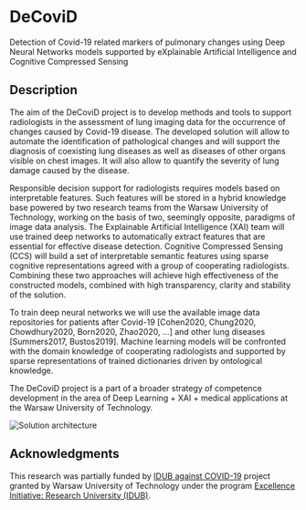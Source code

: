 # DeCoviD
Detection of Covid-19 related markers of pulmonary changes using Deep Neural Networks models supported by eXplainable Artificial Intelligence and Cognitive Compressed Sensing

## Description

The aim of the DeCoviD project is to develop methods and tools to support radiologists in the assessment of lung imaging data for the occurrence of changes caused by Covid-19 disease. The developed solution will allow to automate the identification of pathological changes and will support the diagnosis of coexisting lung diseases as well as diseases of other organs visible on chest images. It will also allow to quantify the severity of lung damage caused by the disease.

Responsible decision support for radiologists requires models based on interpretable features. Such features will be stored in a hybrid knowledge base powered by two research teams from the Warsaw University of Technology, working on the basis of two, seemingly opposite, paradigms of image data analysis. The Explainable Artificial Intelligence (XAI) team will use trained deep networks to automatically extract features that are essential for effective disease detection. Cognitive Compressed Sensing (CCS) will build a set of interpretable semantic features using sparse cognitive representations agreed with a group of cooperating radiologists. Combining these two approaches will achieve high effectiveness of the constructed models, combined with high transparency, clarity and stability of the solution.

To train deep neural networks we will use the available image data repositories for patients after Covid-19 [Cohen2020, Chung2020, Chowdhury2020, Born2020, Zhao2020, ...] and other lung diseases [Summers2017, Bustos2019]. Machine learning models will be confronted with the domain knowledge of cooperating radiologists and supported by sparse representations of trained dictionaries driven by ontological knowledge.

The DeCoviD project is a part of a broader strategy of competence development in the area of Deep Learning + XAI + medical applications at the Warsaw University of Technology.

![Solution architecture](https://github.com/MI2DataLab/DeCovid-19/blob/master/Solution_architecture.png?raw=true)

## Acknowledgments

This research was partially funded by [IDUB against COVID-19](https://badawcza.pw.edu.pl/Konkursy/Wyniki-konkursow/Wyniki-konkursu-IDUB-against-COVID-19) project granted by Warsaw University of Technology under the program [Excellence Initiative: Research University (IDUB)](https://inicjatywadoskonalosci.uw.edu.pl/en/programme). 
